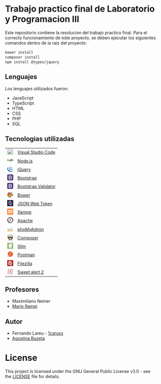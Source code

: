 # Trabajo practico final de Laboratorio y Programacion III

Este repositorio contiene la resolucion del trabajo practico final.
Para el correcto funcionamiento de este proyecto, se deben ejecutar los siguientes comandos dentro de la raiz del proyecto:

```
bower install
composer install
npm install @types/jquery
```

## Lenguajes

Los lenguajes utilizados fueron:

* JavaScript
* TypeScript
* HTML
* CSS
* PHP
* SQL

## Tecnologias utilizadas

<table>
    <tbody>
        <tr>
            <td><img src="./Z._img/vs.ico" width="20px" height="20px"/></td>
            <td><a href="https://code.visualstudio.com/">Visual Studio Code</a></td>
        </tr>
        <tr>
            <td><img src="./Z._img/node.js.png" width="20px" height="20px"/></td>
            <td><a href="https://nodejs.org/es/">Node.js</a></td>
        </tr>
        <tr>
            <td><img src="./Z._img/jquery.png" width="20px" height="20px"/></td>
            <td><a href="https://jquery.com/">jQuery</a></td>
        </tr>
        <tr>
            <td><img src="./Z._img/bootstrap.png" width="20px" height="20px"/></td>
            <td><a href="http://getbootstrap.com/">Bootstrap</a></td>
        </tr>
        <tr>
            <td><img src="./Z._img/bootstrap.png" width="20px" height="20px"/></td>
            <td><a href="http://1000hz.github.io/bootstrap-validator/">Bootstrap Validator</a></td>
        </tr>
        <tr>
            <td><img src="./Z._img/bower.png" width="20px" height="20px"/></td>
            <td><a href="https://bower.io/">Bower</a></td>
        </tr>
        <tr>
            <td><img src="./Z._img/jwt.png" width="20px" height="20px"/></td>
            <td><a href="https://jwt.io/">JSON Web Token</a></td>
        </tr>
        <tr>
            <td><img src="./Z._img/xampp.png" width="20px" height="20px"/></td>
            <td><a href="https://www.apachefriends.org/es/index.html">Xampp</a></td>
        </tr>
        <tr>
            <td><img src="./Z._img/apache.png" width="20px" height="20px"/></td>
            <td><a href="https://www.apache.org/">Apache</a></td>
        </tr>
        <tr>
            <td><img src="./Z._img/phpmyadmin.png" width="20px" height="20px"/></td>
            <td><a href="https://www.phpmyadmin.net/">phpMyAdmin</a></td>
        </tr>
        <tr>
            <td><img src="./Z._img/composer.png" width="20px" height="20px"/></td>
            <td><a href="https://getcomposer.org/">Composer</a></td>
        </tr>
        <tr>
            <td><img src="./Z._img/slim.jpg" width="20px" height="20px"/></td>
            <td><a href="https://www.slimframework.com/">Slim</a></td>
        </tr>
        <tr>
            <td><img src="./Z._img/postman.png" width="20px" height="20px"/></td>
            <td><a href="https://www.getpostman.com/">Postman</a></td>
        </tr>
        <tr>
            <td><img src="./Z._img/filezilla.png" width="20px" height="20px"/></td>
            <td><a href="https://filezilla-project.org/">Filezilla</a></td>
        </tr>
        <tr>
            <td><img src="./Z._img/sa2.png" width="20px" height="20px"/></td>
            <td><a href="https://limonte.github.io/sweetalert2/">Sweet alert 2</a></td>
        </tr>
    </tbody>
</table>

## Profesores

* Maximiliano Neiner
* [Mario Rampi](https://github.com/MarioAr)

## Autor

* Fernando Lareu - [1caruxx](https://github.com/1caruxx)
* [Agostina Buzeta](https://github.com/buzetaagostina)

# License

This project is licensed under the GNU General Public License v3.0 - see the [LICENSE](https://github.com/1caruxx/Laboratorio_III/blob/master/LICENSE) file for details.
